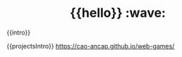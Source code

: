 <h1 align="center">{{hello}} :wave:</h1>

{{intro}}

{{projectsIntro}} https://cao-ancap.github.io/web-games/

